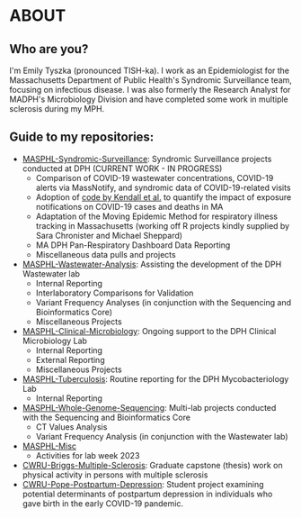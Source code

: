 # ABOUT

## Who are you?
I'm Emily Tyszka (pronounced TISH-ka). I work as an Epidemiologist for the Massachusetts Department of Public Health's Syndromic Surveillance team, focusing on infectious disease. I was also formerly the Research Analyst for MADPH's Microbiology Division and have completed some work in multiple sclerosis during my MPH.  
   
## Guide to my repositories:
-  [MASPHL-Syndromic-Surveillance](https://github.com/emilytyszka/MASPHL-Syndromic-Surveillance): Syndromic Surveillance projects conducted at DPH (CURRENT WORK - IN PROGRESS)
    - Comparison of COVID-19 wastewater concentrations, COVID-19 alerts via MassNotify, and syndromic data of COVID-19-related visits
    - Adoption of [code by Kendall et al.](https://github.com/MichelleKendall/epi_impacts_NHS_COVID-19_app_first_year) to quantify the impact of exposure notifications on COVID-19 cases and deaths in MA
    - Adaptation of the Moving Epidemic Method for respiratory illness tracking in Massachusetts (working off R projects kindly supplied by Sara Chronister and Michael Sheppard)
    - MA DPH Pan-Respiratory Dashboard Data Reporting
    - Miscellaneous data pulls and projects
-  [MASPHL-Wastewater-Analysis](https://github.com/emilytyszka/MASPHL-Wastewater-Analysis): Assisting the development of the DPH Wastewater lab
    - Internal Reporting
    - Interlaboratory Comparisons for Validation
    - Variant Frequency Analyses (in conjunction with the Sequencing and Bioinformatics Core)
    - Miscellaneous Projects
-  [MASPHL-Clinical-Microbiology](https://github.com/emilytyszka/MASPHL-Clinical-Microbiology): Ongoing support to the DPH Clinical Microbiology Lab
    - Internal Reporting
    - External Reporting 
    - Miscellaneous Projects
-  [MASPHL-Tuberculosis](https://github.com/emilytyszka/MASPHL-Tuberculosis): Routine reporting for the DPH Mycobacteriology Lab
    - Internal Reporting
-  [MASPHL-Whole-Genome-Sequencing](https://github.com/emilytyszka/MASPHL-Whole-Genome-Sequencing): Multi-lab projects conducted with the Sequencing and Bioinformatics Core
    - CT Values Analysis
    - Variant Frequency Analysis (in conjunction with the Wastewater lab)
-  [MASPHL-Misc](https://github.com/emilytyszka/MASPHL-Misc)
    - Activities for lab week 2023
-  [CWRU-Briggs-Multiple-Sclerosis](https://github.com/emilytyszka/CWRU-Briggs-Multiple-Sclerosis): Graduate capstone (thesis) work on physical activity in persons with multiple sclerosis
-  [CWRU-Pope-Postpartum-Depression](https://github.com/emilytyszka/CWRU-Pope-Postpartum-Depression): Student project examining potential determinants of postpartum depression in individuals who gave birth in the early COVID-19 pandemic.

